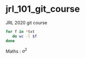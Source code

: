 # jrl_101_git_course
JRL 2020 git course

```bash
for f in *txt
   do wc -l $f
done
````
Maths :
$a^2$
